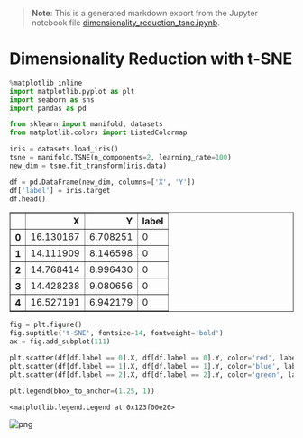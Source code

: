 >**Note**: This is a generated markdown export from the Jupyter notebook file [dimensionality_reduction_tsne.ipynb](dimensionality_reduction_tsne.ipynb).

# Dimensionality Reduction with t-SNE


```python
%matplotlib inline
import matplotlib.pyplot as plt
import seaborn as sns
import pandas as pd

from sklearn import manifold, datasets
from matplotlib.colors import ListedColormap

```


```python
iris = datasets.load_iris()
tsne = manifold.TSNE(n_components=2, learning_rate=100)
new_dim = tsne.fit_transform(iris.data)
```


```python
df = pd.DataFrame(new_dim, columns=['X', 'Y'])
df['label'] = iris.target
df.head()
```




<div>
<style scoped>
    .dataframe tbody tr th:only-of-type {
        vertical-align: middle;
    }

    .dataframe tbody tr th {
        vertical-align: top;
    }

    .dataframe thead th {
        text-align: right;
    }
</style>
<table border="1" class="dataframe">
  <thead>
    <tr style="text-align: right;">
      <th></th>
      <th>X</th>
      <th>Y</th>
      <th>label</th>
    </tr>
  </thead>
  <tbody>
    <tr>
      <th>0</th>
      <td>16.130167</td>
      <td>6.708251</td>
      <td>0</td>
    </tr>
    <tr>
      <th>1</th>
      <td>14.111909</td>
      <td>8.146598</td>
      <td>0</td>
    </tr>
    <tr>
      <th>2</th>
      <td>14.768414</td>
      <td>8.996430</td>
      <td>0</td>
    </tr>
    <tr>
      <th>3</th>
      <td>14.428238</td>
      <td>9.080656</td>
      <td>0</td>
    </tr>
    <tr>
      <th>4</th>
      <td>16.527191</td>
      <td>6.942179</td>
      <td>0</td>
    </tr>
  </tbody>
</table>
</div>




```python
fig = plt.figure()
fig.suptitle('t-SNE', fontsize=14, fontweight='bold')
ax = fig.add_subplot(111)

plt.scatter(df[df.label == 0].X, df[df.label == 0].Y, color='red', label=iris.target_names[0])
plt.scatter(df[df.label == 1].X, df[df.label == 1].Y, color='blue', label=iris.target_names[1])
plt.scatter(df[df.label == 2].X, df[df.label == 2].Y, color='green', label=iris.target_names[2])

plt.legend(bbox_to_anchor=(1.25, 1))
```




    <matplotlib.legend.Legend at 0x123f00e20>




    
![png](dimensionality_reduction_tsne_files/dimensionality_reduction_tsne_4_1.png)
    
